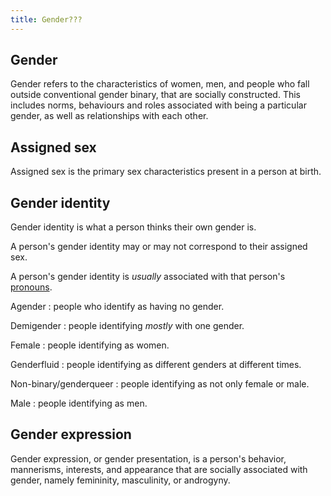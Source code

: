 ```yaml
---
title: Gender???
---
```


## Gender

Gender refers to the characteristics of women, men, and people who fall outside conventional gender binary, that are socially constructed. This includes norms, behaviours and roles associated with being a particular gender, as well as relationships with each other. <!-- https://web.archive.org/web/20230120024818/https://www.who.int/health-topics/gender -->

## Assigned sex

Assigned sex is the primary sex characteristics present in a person at birth.

## Gender identity

Gender identity is what a person thinks their<!-- ? --> own gender is.

A person's gender identity may or may not correspond to their assigned sex.

A person's gender identity is *usually* associated with that person's [pronouns](/sgilg/#pronouns).

Agender
: people who identify as having no gender. <!-- will this become increasingly defined? -->

Demigender
: people identifying *mostly* with one gender.

Female
: people identifying as women.

Genderfluid
: people identifying as different genders at different times.

Non-binary/genderqueer
: people identifying as not only female or male.

Male
: people identifying as men.

## Gender expression

Gender expression, or gender presentation, is a person's behavior, mannerisms, interests, and appearance that are socially associated with gender, namely femininity, masculinity, or androgyny. <!-- more? -->


<!-- Gender identity differs from gender expression. A person may identify as male but have a conventionally female presentation.-->

<!-- social convention and regulations -->

<!-- Gender as a social construct or as an identity? -->

<!-- sex vs. gender -->

<!-- female, male, intersex  vs.  women, men, nonbinary -->

<!-- agender, postgender -->

<!--

Traditional perception of gender:

That there is a biological difference between female and male
Why do we assume so?
Is the distinction between female and male actually binary?

Gender roles
"""Traditional family values/structure"""

-->
